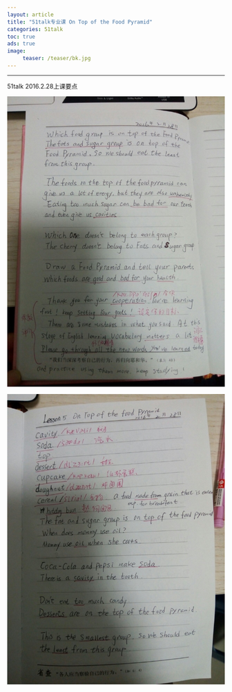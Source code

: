 ```yaml
---
layout: article
title: "51talk专业课 On Top of the Food Pyramid"
categories: 51talk
toc: true
ads: true
image:
     teaser: /teaser/bk.jpg
---
```


---

51talk   2016.2.28上课要点

![ss](https://github.com/storage201602/storage201602/blob/master/chenyifan2016/_posts/51talk/2016-02-28-230551talk.md/0228_67.jpg?raw=true)

![ss](https://github.com/storage201602/storage201602/blob/master/chenyifan2016/_posts/51talk/2016-02-28-230551talk.md/0228_68.jpg?raw=true)